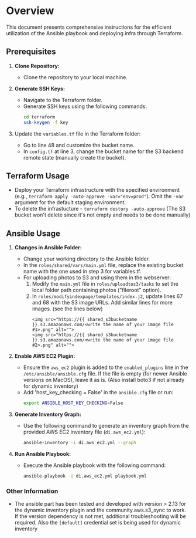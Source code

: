 # Overview

This document presents comprehensive instructions for the efficient utilization of the Ansible playbook and deploying infra through Terraform.

## Prerequisites

1. **Clone Repository:**

   - Clone the repository to your local machine.

2. **Generate SSH Keys:**

   - Navigate to the Terraform folder.
   - Generate SSH keys using the following commands:
     ```bash
     cd terraform
     ssh-keygen -f key
     ```

3. Update the `variables.tf` file in the Terraform folder:
   - Go to line 48 and customize the bucket name.
   - In `config.tf` at line 3, change the bucket name for the S3 backend remote state (manually create the bucket).

## Terraform Usage

- Deploy your Terraform infrastructure with the specified environment (e.g., `terraform apply -auto-approve -var="env=prod"`). Omit the `-var` argument for the default staging environment.
- To delete the infrastucture - `terraform destory -auto-approve` (The S3 bucket won't delete since it's not empty and needs to be done manually)

## Ansible Usage

1. **Changes in Ansible Folder:**

   - Change your working directory to the Ansible folder.
   - In the `roles/shared/vars/main.yml` file, replace the existing bucket name with the one used in step 3 for variables.tf.
   - For uploading photos to S3 and using them in the webserver:
     1. Modify the `main.yml` file in `roles/uploadtos3/tasks` to set the local folder path containing photos ("fileroot" option).
     2. In `roles/modifyindexpage/templates/index.j2`, update lines 67 and 68 with the S3 image URLs. Add similar lines for more images. (see the lines below)
        ```
        <img src="https://{{ shared_s3bucketname }}.s3.amazonaws.com/<write the name of your image file #1>.png" alt="">
        <img src="https://{{ shared_s3bucketname }}.s3.amazonaws.com/<write the name of your image file #2>.png" alt="">
        ```

2. **Enable AWS EC2 Plugin:**

   - Ensure the `aws_ec2` plugin is added to the `enabled_plugins` line in the `/etc/ansible/ansible.cfg` file. If the file is empty (for newer Ansible versions on MacOS), leave it as is. (Also install boto3 if not already for dynamic inventory)
   - Add 'host_key_checking = False' in the `ansible.cfg` file or run:
     ```bash
     export ANSIBLE_HOST_KEY_CHECKING=False
     ```

3. **Generate Inventory Graph:**

   - Use the following command to generate an inventory graph from the provided AWS EC2 inventory file (`di.aws_ec2.yml`):
     ```bash
     ansible-inventory -i di.aws_ec2.yml --graph
     ```

4. **Run Ansible Playbook:**
   - Execute the Ansible playbook with the following command:
     ```bash
     ansible-playbook -i di.aws_ec2.yml playbook.yml
     ```

### Other Information

- The ansible part has been tested and developed with version > 2.13 for the dynamic inventory plugin and the community.aws.s3_sync to work. If the version dependency is not met, additional troubleshooting will be required. Also the `[default]` credential set is being used for dynamic inventory
